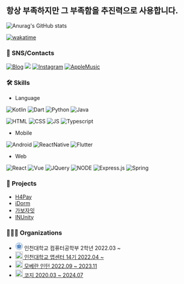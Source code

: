 ## 항상 부족하지만 그 부족함을 추진력으로 사용합니다.

![Anurag's GitHub stats](https://github-readme-stats.vercel.app/api?username=KimWash&show_icons=true&theme=radical)

[![wakatime](https://wakatime.com/badge/user/40e4a5a3-dab7-482e-af61-3b9479f208c3.svg)](https://wakatime.com/@40e4a5a3-dab7-482e-af61-3b9479f208c3)

### 📱 SNS/Contacts
<a href="https://blog.kimwash.xyz">![Blog](https://img.shields.io/badge/Blog-E4405F?style=for-the-badge&logoColor=white)</a>
<a href="mailto:ckm0728wash@gmail.com"><img src="https://img.shields.io/badge/Mail-E4405F?style=for-the-badge&logo=gmail&logoColor=white&link=mailto:ckm0728wash@gmail.com"/></a>
<a href="https://www.instagram.com/gan_ggan_ggang">![Instagram](https://img.shields.io/badge/Instagram-E4405F?style=for-the-badge&logo=instagram&logoColor=white)</a>
<a href="https://music.apple.com/profile/kimwash">![AppleMusic](https://img.shields.io/badge/apple%20music-E4405F?style=for-the-badge&logo=apple%20music&logoColor=white)</a>

### 🛠️ Skills
- Language

![Kotlin](https://img.shields.io/badge/Kotlin-0095D5?&style=for-the-badge&logo=kotlin&logoColor=white)
![Dart](https://img.shields.io/badge/Dart-0175C2?style=for-the-badge&logo=dart&logoColor=white)
![Python](https://img.shields.io/badge/Python-14354C?style=for-the-badge&logo=python&logoColor=white)
![Java](https://img.shields.io/badge/Java-ED8B00?style=for-the-badge&logo=openjdk&logoColor=white)

![HTML](https://img.shields.io/badge/HTML-239120?style=for-the-badge&logo=html5&logoColor=white)
![CSS](https://img.shields.io/badge/CSS-239120?&style=for-the-badge&logo=css3&logoColor=white)
![JS](https://img.shields.io/badge/JavaScript-F7DF1E?style=for-the-badge&logo=javascript&logoColor=black)
![Typescript](https://img.shields.io/badge/TypeScript-007ACC?style=for-the-badge&logo=typescript&logoColor=white)


- Mobile

![Android](https://img.shields.io/badge/Android-3DDC84?style=for-the-badge&logo=android&logoColor=white)
![ReactNative](https://img.shields.io/badge/React_Native-20232A?style=for-the-badge&logo=react&logoColor=61DAFB)
![Flutter](https://img.shields.io/badge/Flutter-02569B?style=for-the-badge&logo=flutter&logoColor=white)

- Web

![React](https://img.shields.io/badge/React-20232A?style=for-the-badge&logo=react&logoColor=61DAFB)
![Vue](https://img.shields.io/badge/Vue.js-35495E?style=for-the-badge&logo=vue.js&logoColor=4FC08D)
![JQuery](https://img.shields.io/badge/jQuery-0769AD?style=for-the-badge&logo=jquery&logoColor=white)
![NODE](https://img.shields.io/badge/Node.js-43853D?style=for-the-badge&logo=node.js&logoColor=white)
![Express.js](https://img.shields.io/badge/Express.js-404D59?style=for-the-badge)
![Spring](https://img.shields.io/badge/Spring-6DB33F?style=for-the-badge&logo=spring&logoColor=white)


### 📑 Projects
- [H4Pay](http://cozyllc.co.kr/product/h4pay)
- [iDorm](https://github.com/idorm/idorm-android)
- [가보자잇](https://github.com/gabojait/gabojait-react-native)
- [INUnity](http://github.com/inunity-for-UNI)

### 🧑‍🤝‍🧑 Organizations
- <img src="./inu_logo.svg" width="20" height="20"> 인천대학교 컴퓨터공학부 2학년 2022.03 ~
- <a href="https://home.inuappcenter.kr/ourteam/android?year=2022"><img src="https://home.inuappcenter.kr/favicon.ico" width="20" height="20"> 인천대학교 앱센터 14기 2022.04 ~</a>
- <a href="https://moberan.com"><img src="https://moberan.com/favicon.ico" width="20" height="20"> 모베란 인턴 2022.09 ~ 2023.11</a>
- <a href="https://cozyllc.vercel.app"><img src="https://github.com/COZYLLC.png" width="20" height="20"> 코지 2020.03 ~ 2024.07 </a>

